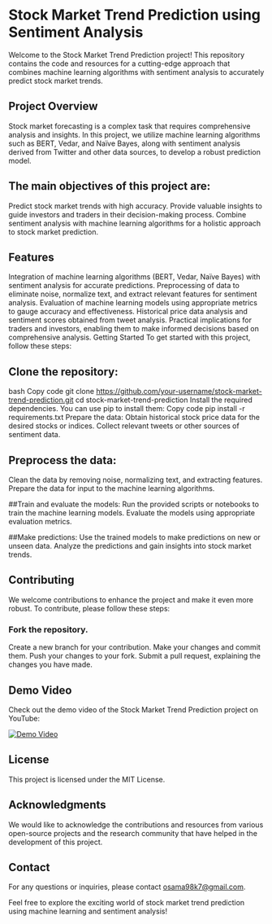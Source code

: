# Stock Market Trend Prediction using Sentiment Analysis
Welcome to the Stock Market Trend Prediction project! This repository contains the code and resources for a cutting-edge approach that combines machine learning algorithms with sentiment analysis to accurately predict stock market trends.

## Project Overview
Stock market forecasting is a complex task that requires comprehensive analysis and insights. In this project, we utilize machine learning algorithms such as BERT, Vedar, and Naïve Bayes, along with sentiment analysis derived from Twitter and other data sources, to develop a robust prediction model.

## The main objectives of this project are:

Predict stock market trends with high accuracy.
Provide valuable insights to guide investors and traders in their decision-making process.
Combine sentiment analysis with machine learning algorithms for a holistic approach to stock market prediction.

## Features
Integration of machine learning algorithms (BERT, Vedar, Naïve Bayes) with sentiment analysis for accurate predictions.
Preprocessing of data to eliminate noise, normalize text, and extract relevant features for sentiment analysis.
Evaluation of machine learning models using appropriate metrics to gauge accuracy and effectiveness.
Historical price data analysis and sentiment scores obtained from tweet analysis.
Practical implications for traders and investors, enabling them to make informed decisions based on comprehensive analysis.
Getting Started
To get started with this project, follow these steps:

## Clone the repository:
bash
Copy code
git clone https://github.com/your-username/stock-market-trend-prediction.git
cd stock-market-trend-prediction
Install the required dependencies. You can use pip to install them:
Copy code
pip install -r requirements.txt
Prepare the data:
Obtain historical stock price data for the desired stocks or indices.
Collect relevant tweets or other sources of sentiment data.

## Preprocess the data:
Clean the data by removing noise, normalizing text, and extracting features.
Prepare the data for input to the machine learning algorithms.

##Train and evaluate the models:
Run the provided scripts or notebooks to train the machine learning models.
Evaluate the models using appropriate evaluation metrics.

##Make predictions:
Use the trained models to make predictions on new or unseen data.
Analyze the predictions and gain insights into stock market trends.

## Contributing
We welcome contributions to enhance the project and make it even more robust. To contribute, please follow these steps:

### Fork the repository.
Create a new branch for your contribution.
Make your changes and commit them.
Push your changes to your fork.
Submit a pull request, explaining the changes you have made.

## Demo Video

Check out the demo video of the Stock Market Trend Prediction project on YouTube:

[![Demo Video](https://img.youtube.com/vi/9B5hw6uule0/0.jpg)](https://youtu.be/9B5hw6uule0)

## License
This project is licensed under the MIT License.

## Acknowledgments
We would like to acknowledge the contributions and resources from various open-source projects and the research community that have helped in the development of this project.

## Contact
For any questions or inquiries, please contact osama98k7@gmail.com.

Feel free to explore the exciting world of stock market trend prediction using machine learning and sentiment analysis!
